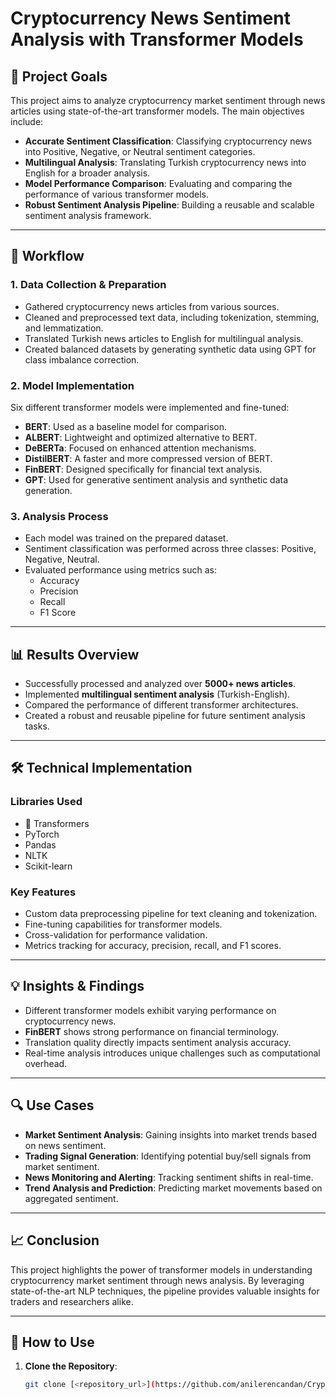 # Cryptocurrency News Sentiment Analysis with Transformer Models

## 🎯 Project Goals
This project aims to analyze cryptocurrency market sentiment through news articles using state-of-the-art transformer models. The main objectives include:

- **Accurate Sentiment Classification**: Classifying cryptocurrency news into Positive, Negative, or Neutral sentiment categories.
- **Multilingual Analysis**: Translating Turkish cryptocurrency news into English for a broader analysis.
- **Model Performance Comparison**: Evaluating and comparing the performance of various transformer models.
- **Robust Sentiment Analysis Pipeline**: Building a reusable and scalable sentiment analysis framework.

---

## 🔄 Workflow

### **1. Data Collection & Preparation**
- Gathered cryptocurrency news articles from various sources.
- Cleaned and preprocessed text data, including tokenization, stemming, and lemmatization.
- Translated Turkish news articles to English for multilingual analysis.
- Created balanced datasets by generating synthetic data using GPT for class imbalance correction.

### **2. Model Implementation**
Six different transformer models were implemented and fine-tuned:
- **BERT**: Used as a baseline model for comparison.
- **ALBERT**: Lightweight and optimized alternative to BERT.
- **DeBERTa**: Focused on enhanced attention mechanisms.
- **DistilBERT**: A faster and more compressed version of BERT.
- **FinBERT**: Designed specifically for financial text analysis.
- **GPT**: Used for generative sentiment analysis and synthetic data generation.

### **3. Analysis Process**
- Each model was trained on the prepared dataset.
- Sentiment classification was performed across three classes: Positive, Negative, Neutral.
- Evaluated performance using metrics such as:
  - Accuracy
  - Precision
  - Recall
  - F1 Score

---

## 📊 Results Overview
- Successfully processed and analyzed over **5000+ news articles**.
- Implemented **multilingual sentiment analysis** (Turkish-English).
- Compared the performance of different transformer architectures.
- Created a robust and reusable pipeline for future sentiment analysis tasks.

---

## 🛠️ Technical Implementation

### **Libraries Used**
- 🤗 Transformers
- PyTorch
- Pandas
- NLTK
- Scikit-learn

### **Key Features**
- Custom data preprocessing pipeline for text cleaning and tokenization.
- Fine-tuning capabilities for transformer models.
- Cross-validation for performance validation.
- Metrics tracking for accuracy, precision, recall, and F1 scores.

---

## 💡 Insights & Findings
- Different transformer models exhibit varying performance on cryptocurrency news.
- **FinBERT** shows strong performance on financial terminology.
- Translation quality directly impacts sentiment analysis accuracy.
- Real-time analysis introduces unique challenges such as computational overhead.

---

## 🔍 Use Cases
- **Market Sentiment Analysis**: Gaining insights into market trends based on news sentiment.
- **Trading Signal Generation**: Identifying potential buy/sell signals from market sentiment.
- **News Monitoring and Alerting**: Tracking sentiment shifts in real-time.
- **Trend Analysis and Prediction**: Predicting market movements based on aggregated sentiment.

---

## 📈 Conclusion
This project highlights the power of transformer models in understanding cryptocurrency market sentiment through news analysis. By leveraging state-of-the-art NLP techniques, the pipeline provides valuable insights for traders and researchers alike.

---

## 🚀 How to Use

1. **Clone the Repository**:
   ```bash
   git clone [<repository_url>](https://github.com/anilerencandan/CryptoNewsSentimentAnalysis2.git)
